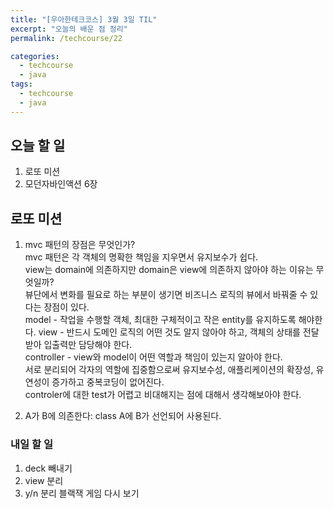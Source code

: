 ```yaml
---
title: "[우아한테크코스] 3월 3일 TIL"
excerpt: "오늘의 배운 점 정리"
permalink: /techcourse/22

categories:
  - techcourse
  - java
tags:
  - techcourse
  - java
---  
```

## 오늘 할 일
1. 로또 미션  
2. 모던자바인액션 6장  

## 로또 미션
1. mvc 패턴의 장점은 무엇인가?  
mvc 패턴은 각 객체의 명확한 책임을 지우면서 유지보수가 쉽다.  
view는 domain에 의존하지만 domain은 view에 의존하지 않아야 하는 이유는 무엇일까?  
뷰단에서 변화를 필요로 하는 부분이 생기면 비즈니스 로직의 뷰에서 바꿔줄 수 있다는 장점이 있다.  
model - 작업을 수행할 객체, 최대한 구체적이고 작은 entity를 유지하도록 해야한다. 
view - 반드시 도메인 로직의 어떤 것도 알지 않아야 하고, 객체의 상태를 전달받아 입출력만 담당해야 한다.  
controller - view와 model이 어떤 역할과 책임이 있는지 알아야 한다.  
서로 분리되어 각자의 역할에 집중함으로써 유지보수성, 애플리케이션의 확장성, 유연성이 증가하고 중복코딩이 없어진다.  
controler에 대한 test가 어렵고 비대해지는 점에 대해서 생각해보아야 한다.  

2. A가 B에 의존한다: class A에 B가 선언되어 사용된다.  

### 내일 할 일
1. deck 빼내기
2. view 분리 
3. y/n 분리
블랙잭 게임 다시 보기